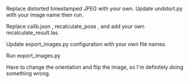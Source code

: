 Replace distorted timestamped JPEG with your own. Update undstort.py with your image name then run. 

Replace calib.json , recalculate_pose , and add your own recalculate_result.las.

Update export_images.py configuration with your own file names.

Run export_images.py

Have to change the orientation and flip the image, so I'm definitely doing something wrong.

